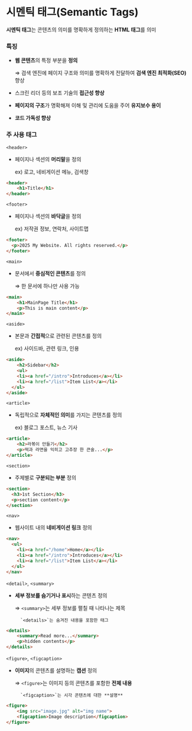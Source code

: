 # 시멘틱 태그(Semantic Tags)

**시멘틱 태그**는 콘텐츠의 의미를 명확하게 정의하는 **HTML 태그**를 의미

### 특징

- **웹 콘텐츠**의 특정 부분을 **정의**
    
    ⇒ 검색 엔진에 페이지 구조와 의미를 명확하게 전달하여 **검색 엔진 최적화(SEO)** 향상
    
- 스크린 리더 등의 보조 기술의 **접근성 향상**
- **페이지의 구조**가 명확해져 이해 및 관리에 도움을 주어 **유지보수 용이**
- **코드 가독성 향상**

### 주 사용 태그

`<header>`

- 페이지나 섹션의 **머리말**을 정의
    
    ex) 로고, 네비게이션 메뉴, 검색창
    

```html
<header>
	<h1>Title</h1>
</header>
```

`<footer>`

- 페이지나 섹션의 **바닥글**을 정의
    
    ex) 저작권 정보, 연락처, 사이트맵
    

```html
<footer>
  <p>2025 My Website. All rights reserved.</p>
</footer>
```

`<main>`

- 문서에서 **중심적인 콘텐츠**를 정의
    
    ⇒ 한 문서에 하나만 사용 가능
    

```html
<main>
	<h1>MainPage Title</h1>
	<p>This is main content</p>
</main>
```

`<aside>`

- 본문과 **간접적**으로 관련된 콘텐츠를 정의
    
    ex) 사이드바, 관련 링크, 인용
    

```html
<aside>
	<h2>Sidebar</h2>
	<ul>
    <li><a href="/intro">Introduces</a></li>
    <li><a href="/list">Item List</a></li>
  </ul>
</aside>
```

`<article>`

- 독립적으로 **자체적인 의미**를 가지는 콘텐츠를 정의
    
    ex) 블로그 포스트, 뉴스 기사
    

```html
<article>
	<h2>라볶이 만들기</h2>
	<p>떡과 라면을 익히고 고추장 한 큰술...</p>
</article>
```

`<section>`

- 주제별로 **구분되는 부분** 정의

```html
<section>
  <h3>1st Section</h3>
  <p>section content</p>
</section>
```

`<nav>`

- 웹사이트 내의 **네비게이션 링크** 정의

```html
<nav>
  <ul>
    <li><a href="/home">Home</a></li>
    <li><a href="/intro">Introduces</a></li>
    <li><a href="/list">Item List</a></li>
  </ul>
</nav>
```

`<detail>`, `<summary>`

- **세부 정보를 숨기거나 표시**하는 콘텐츠 정의
    
    ⇒ `<summary>`는 세부 정보를 펼칠 때 나타나는 제목
    
        `<details>`는 숨겨진 내용을 포함한 태그
    

```html
<details>
	<summary>Read more...</summary>
	<p>hidden contents</p>
</details>
```

`<figure>`, `<figcaption>`

- **이미지**의 콘텐츠를 설명하는 **캡션** 정의
    
    ⇒ `<figure>`는 이미지 등의 콘텐츠를 포함한 **전체 내용**
    
        `<figcaption>`는 시각 콘텐츠에 대한 **설명**
    

```html
<figure>
	<img src="image.jpg" alt="img name">
	<figcaption>Image description</figcaption>
</figure>
```